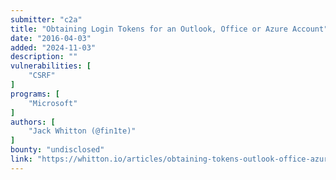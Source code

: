 ```yaml
---
submitter: "c2a"
title: "Obtaining Login Tokens for an Outlook, Office or Azure Account"
date: "2016-04-03"
added: "2024-11-03"
description: ""
vulnerabilities: [
    "CSRF"
]
programs: [
    "Microsoft"
]
authors: [
    "Jack Whitton (@fin1te)"
]
bounty: "undisclosed"
link: "https://whitton.io/articles/obtaining-tokens-outlook-office-azure-account/"
---
```




